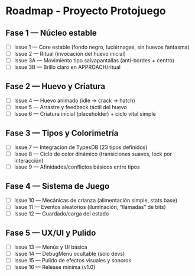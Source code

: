 # Roadmap - Proyecto Protojuego

## Fase 1 — Núcleo estable
- [ ] Issue 1 — Core estable (fondo negro, luciérnagas, sin huevos fantasma)
- [ ] Issue 2 — Ritual (invocación del huevo inicial)
- [ ] Issue 3A — Movimiento tipo salvapantallas (anti-bordes + centro)
- [ ] Issue 3B — Brillo claro en APPROACH/ritual

## Fase 2 — Huevo y Criatura
- [ ] Issue 4 — Huevo animado (idle → crack → hatch)
- [ ] Issue 5 — Arrastre y feedback táctil del huevo
- [ ] Issue 6 — Criatura inicial (placeholder) + ciclo vital simple

## Fase 3 — Tipos y Colorimetría
- [ ] Issue 7 — Integración de TypesDB (23 tipos definidos)
- [ ] Issue 8 — Ciclo de color dinámico (transiciones suaves, lock por interacción)
- [ ] Issue 9 — Afinidades/conflictos básicos entre tipos

## Fase 4 — Sistema de Juego
- [ ] Issue 10 — Mecánicas de crianza (alimentación simple, stats base)
- [ ] Issue 11 — Eventos aleatorios (iluminación, “llamadas” de bits)
- [ ] Issue 12 — Guardado/carga del estado

## Fase 5 — UX/UI y Pulido
- [ ] Issue 13 — Menús y UI básica
- [ ] Issue 14 — DebugMenu ocultable (solo devs)
- [ ] Issue 15 — Pulido de efectos visuales y sonoros
- [ ] Issue 16 — Release mínima (v1.0)
